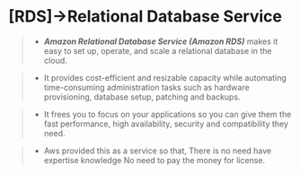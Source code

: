 # [RDS]->Relational Database Service

> + ***Amazon Relational Database Service (Amazon RDS)*** makes it easy to set up, operate, and scale a relational database in the cloud.

> + It provides cost-efficient and resizable capacity while automating time-consuming administration tasks such as hardware provisioning, database setup, patching and backups.

> + It frees you to focus on your applications so you can give them the fast performance, high availability, security and compatibility they need.

> + Aws provided this as a service so that,
There is no need have expertise knowledge
No need to pay the money for license.